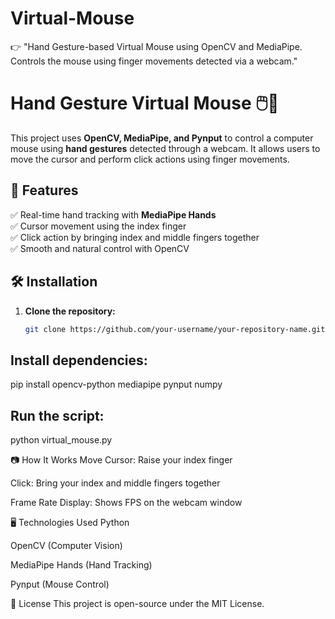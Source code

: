# Virtual-Mouse
 👉 "Hand Gesture-based Virtual Mouse using OpenCV and MediaPipe. Controls the mouse using finger movements detected via a webcam."

# Hand Gesture Virtual Mouse 🖱️🤖  

This project uses **OpenCV, MediaPipe, and Pynput** to control a computer mouse using **hand gestures** detected through a webcam. It allows users to move the cursor and perform click actions using finger movements.  

## 🚀 Features  
✅ Real-time hand tracking with **MediaPipe Hands**  
✅ Cursor movement using the index finger  
✅ Click action by bringing index and middle fingers together  
✅ Smooth and natural control with OpenCV  

## 🛠️ Installation  
1. **Clone the repository:**  
   ```bash
   git clone https://github.com/your-username/your-repository-name.git

## Install dependencies:
pip install opencv-python mediapipe pynput numpy

## Run the script:
python virtual_mouse.py

📷 How It Works
Move Cursor: Raise your index finger

Click: Bring your index and middle fingers together

Frame Rate Display: Shows FPS on the webcam window

🖥️ Technologies Used
Python

OpenCV (Computer Vision)

MediaPipe Hands (Hand Tracking)

Pynput (Mouse Control)

🔗 License
This project is open-source under the MIT License.
